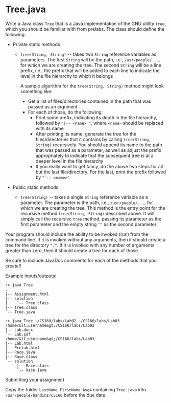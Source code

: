 Tree.java
=========

Write a Java class `Tree` that is a Java implementation of the GNU utility
`tree`, which you should be familiar with from prelabs.
The class should define the following:

* Private static methods
  * `tree(String, String)` -- takes two `String` reference variables as
    parameters. The first `String` will be the path, i.e.,
    `/usr/people/...`, for which we are creating the tree. The second
    `String` will be a line prefix, i.e., the prefix that will be added to each
    line to indicate the level in the file hierarchy to which it belongs

    A sample algorithm for the `tree(String, String)` method might
    look something like:
    * Get a list of files/directories contained in the path that was passed as
      an argument
    * For each of those, do the following:
      * Print some prefix, indicating its depth in the file hierarchy, followed
        by `"|-- <name> "`, where `<name>` should be replaced with its name
      * After printing its name, generate the tree for the files/directories
        that it contains by calling `tree(String, String)` recursively. You
        should append its name to the path that was passed as a parameter, as
        well as adjust the prefix appropriately to indicate that the subsequent
        tree is at a deeper level in the file hierarchy
      * If you really want to get fancy, do the above two steps for all but the
        last file/directory. For the last, print the prefix followed by
        `` "`-- <name>" ``

* Public static methods
  * `tree(String)` -- takes a single `String` reference variable as a parameter.
    The parameter is the path, i.e., `/usr/people/...`, for which we are
    creating the tree. This method is the entry point for the recursive method
    `tree(String, String)` described above. It will simply call the recursive
    `tree` method, passing its parameter as the first parameter and the empty
    string `""` as the second parameter.

Your program should include the ability to be invoked (run) from the command
line. If it is invoked without any arguments, then it should create a tree for
the directory `"."`. If it is invoked with any number of arguments greater than
zero, then it should create a tree for each of those.

Be sure to include JavaDoc comments for each of the methods that you create!!

Example inputs/outputs:

```
:> java Tree
.
|-- Assignment.html
|-- solution
|    `-- Tree.class
|-- Tree.class
`-- Tree.java

:> java Tree ~/CS160/labs/Lab02 ~/CS160/labs/Lab03
/home/&lt;username&gt;/CS160/labs/Lab02
|-- Lab.docx
`-- Lab.pdf
/home/&lt;username&gt;/CS160/labs/Lab03
|-- Lab.html
|-- Prelab.html
|-- Race.java
|-- Race.class
`-- solution
     |-- Race.class
     `-- Race.java
```

Submitting your assignment

Copy the folder `LastName_FirstName_Asg4` containing `Tree.java` into
`/usr/people/handins/CS160` before the due date.

